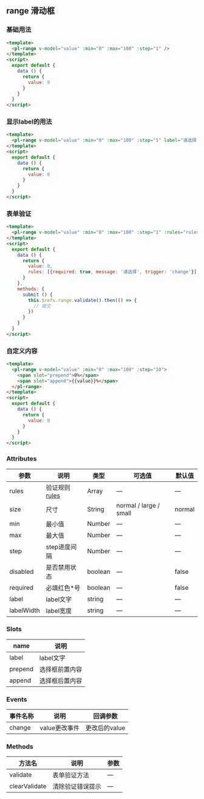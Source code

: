## range 滑动框

### 基础用法

```html
<template>
  <pl-range v-model="value" :min="0" :max="100" :step="1" />
</template>
<script>
  export default {
    data () {
      return {
        value: 0
      }           
    }
  }
</script>
```


### 显示label的用法

```html
<template>
  <pl-range v-model="value" :min="0" :max="100" :step="1" label="请选择：" labelWidth="5em" />
</template>
<script>
  export default {
    data () {
      return {
        value: 0
      }           
    }
  }
</script>
```



### 表单验证

```html
<template>
  <pl-range v-model="value" :min="0" :max="100" :step="1" :rules="rules" required ref="range" />
</template>
<script>
  export default {
    data () {
      return {
        value: 0,
        rules: [{required: true, message: '请选择', trigger: 'change'}]
      }           
    },
    methods: {
      submit () {
        this.$refs.range.validate().then(() => {
          // 提交
        })        
      }
    }
  }
</script>
```




### 自定义内容

```html
<template>
  <pl-range v-model="value" :min="0" :max="100" :step="10">
    <span slot="prepend">0%</span>
    <span slot="append">{{value}}%</span>
  </pl-range>
</template>
<script>
  export default {
    data () {
      return {
        value: 0
      }
    }
  }
</script>
```


### Attributes
| 参数      | 说明    | 类型      | 可选值       | 默认值   |
|---------- |-------- |---------- |-------------  |-------- |
| rules      | 验证规则 [rules](./docs/form.md)   | Array  | —            |   —     |
| size       | 尺寸  | String    | normal / large / small   |  normal    |
| min        | 最小值 | Number | — | — |
| max        | 最大值 | Number | — | — |
| step       | step进度间隔 | Number | — | — |
| disabled   | 是否禁用状态    | boolean   | —   | false   |
| required   | 必填红色*号    | boolean   | —   | false   |
| label      | label文字    | string   | —   | —   |
| labelWidth | label宽度    | string   | —   | —   |


### Slots
| name      | 说明    | 
|---------- |-------- |
| label     |   label文字   |
| prepend   |   选择框前置内容  |
| append    |   选择框后置内容 |

### Events
| 事件名称      | 说明    | 回调参数      |
|---------- |-------- |---------- |
| change     |   value更改事件   | 更改后的value | 

### Methods
| 方法名 | 说明 | 参数 |
| ---- | ---- | ---- |
| validate | 表单验证方法 | — |
| clearValidate | 清除验证错误提示 | — |
